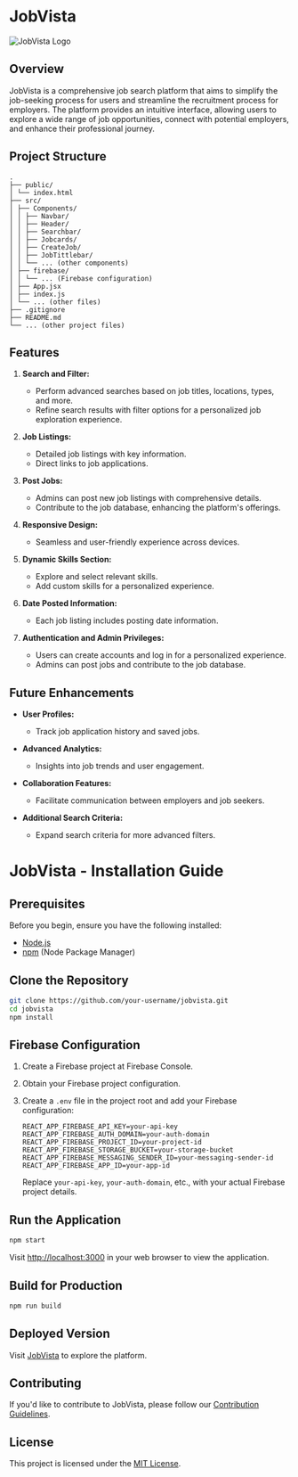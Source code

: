 # JobVista

![JobVista Logo](https://firebasestorage.googleapis.com/v0/b/portfolio-6467b.appspot.com/o/Job%20offers-rafiki.png?alt=media&token=64c4b2d9-4fba-401f-87f4-3296c6d1580f)

## Overview

JobVista is a comprehensive job search platform that aims to simplify the job-seeking process for users and streamline the recruitment process for employers. The platform provides an intuitive interface, allowing users to explore a wide range of job opportunities, connect with potential employers, and enhance their professional journey.

## Project Structure

```
.
├── public/
│ └── index.html
├── src/
│ ├── Components/
│ │ ├── Navbar/
│ │ ├── Header/
│ │ ├── Searchbar/
│ │ ├── Jobcards/
│ │ ├── CreateJob/
│ │ ├── JobTittlebar/
│ │ └── ... (other components)
│ ├── firebase/
│ │ └── ... (Firebase configuration)
│ ├── App.jsx
│ ├── index.js
│ └── ... (other files)
├── .gitignore
├── README.md
└── ... (other project files)
```

## Features

1. **Search and Filter:**
   - Perform advanced searches based on job titles, locations, types, and more.
   - Refine search results with filter options for a personalized job exploration experience.

2. **Job Listings:**
   - Detailed job listings with key information.
   - Direct links to job applications.

3. **Post Jobs:**
   - Admins can post new job listings with comprehensive details.
   - Contribute to the job database, enhancing the platform's offerings.

4. **Responsive Design:**
   - Seamless and user-friendly experience across devices.

5. **Dynamic Skills Section:**
   - Explore and select relevant skills.
   - Add custom skills for a personalized experience.

6. **Date Posted Information:**
   - Each job listing includes posting date information.

7. **Authentication and Admin Privileges:**
   - Users can create accounts and log in for a personalized experience.
   - Admins can post jobs and contribute to the job database.

## Future Enhancements

- **User Profiles:**
  - Track job application history and saved jobs.

- **Advanced Analytics:**
  - Insights into job trends and user engagement.

- **Collaboration Features:**
  - Facilitate communication between employers and job seekers.

- **Additional Search Criteria:**
  - Expand search criteria for more advanced filters.

# JobVista - Installation Guide

## Prerequisites

Before you begin, ensure you have the following installed:

- [Node.js](https://nodejs.org/)
- [npm](https://www.npmjs.com/) (Node Package Manager)

## Clone the Repository

```bash
git clone https://github.com/your-username/jobvista.git
cd jobvista
npm install
```

## Firebase Configuration

1. Create a Firebase project at Firebase Console.
2. Obtain your Firebase project configuration.
3. Create a `.env` file in the project root and add your Firebase configuration:

   ```
   REACT_APP_FIREBASE_API_KEY=your-api-key
   REACT_APP_FIREBASE_AUTH_DOMAIN=your-auth-domain
   REACT_APP_FIREBASE_PROJECT_ID=your-project-id
   REACT_APP_FIREBASE_STORAGE_BUCKET=your-storage-bucket
   REACT_APP_FIREBASE_MESSAGING_SENDER_ID=your-messaging-sender-id
   REACT_APP_FIREBASE_APP_ID=your-app-id
   ```

   Replace `your-api-key`, `your-auth-domain`, etc., with your actual Firebase project details.

## Run the Application

```bash
npm start
```

Visit [http://localhost:3000](http://localhost:3000) in your web browser to view the application.

## Build for Production

```bash
npm run build
```

## Deployed Version

Visit [JobVista](link-to-deployed-app) to explore the platform.

## Contributing

If you'd like to contribute to JobVista, please follow our [Contribution Guidelines](link-to-contributing-guide).

## License

This project is licensed under the [MIT License](link-to-license).
